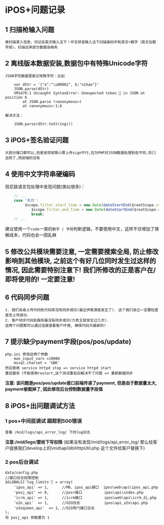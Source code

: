 # iPOS+问题记录
## 1 扫描枪输入问题
	做扫描录入信息，切记在英文输入法下！中文拼音输入法下扫描条码中有英文+数字（英文在数字前），扫描出来部分数据会缺失
## 2 离线版本数据安装,数据包中有特殊Unicode字符
	JSON字符数据里面又特殊字符：比如 
```	
	var dStr = '{"a":"\u00062", b:"nihao"}' 
	JSON.parse(dStr)
	VM1476:1 Uncaught SyntaxError: Unexpected token  in JSON at position 6
	    at JSON.parse (<anonymous>)
	    at <anonymous>:1:6
```
	解决方法：
```
	JSON.parse(dStr.toString())
```

## 3 iPOS+签名验证问题
	大部分接口都可以,但是发现收银小票上传sign不行,应为PHP对JSON数据处理有些不同,将[]去除了,而前端的没有
	
## 4 使用中文字符串硬编码
班尼路语言包处理中发现问题(类似很多)：
``` javascript
    // ...
    case '本月':
         $scope.filter.start_time = new Date(dateStartEnd($rootScope.configData.remote_time).month_start*1000);
            $scope.filter.end_time = new Date(dateStartEnd($rootScope.configData.remote_time).month_end*1000);
            break;
    // ...
```
建议使用一个`code`一类的`数字 | 字母`判断逻辑，不要使用中文，这样不仅增加了理解成本，代码也会一团乱麻

## 5 修改公共模块需要注意, 一定需要搜索全局, 防止修改影响到其他模块, 之前这个有好几位同时发生过这样的情况, 因此需要特别注意下! 我们所修改的正是客户在/即将使用的! 一定要注意! 

## 6 代码同步问题
	1. 我们自身上传代码到代码库没有同步成功(最近伊美源就发生了). 这个我们自己一定要检查是否上传成功.
	2. 客户同步代码到服务器没有同步成功(九牧王就发生过几次).
	这两个问题都可以通过连接查看客户环境, 确保代码为最新的!

## 7 提示缺少payment字段(pos/pos/update)
	php.ini 修改这两个参数
		max_input_vars =10000
		mssql.charset = 'GBK'
	然后使用 service httpd stop => service httpd start
	重启服务（不能使用restart,这个测试重启后解决不了问题 => 重新数据同步
**注意: 该问题是pos/pos/update接口前端传递了payment, 但是由于数据量太大, payment被截掉了, 因此修改后台控制数据量字段值**
	


## 8 iPOS+出问题调试方法
### 1 pos+中间层调试 跟踪到500错误
	查看 /mid/logs/api_error_log/ 下的log日志
**注意:/mid/logs/要给下写权限**
	(如果没有发现/mid/logs/api_error_log/ 那么给客户提换我们develop上的\mid\api\lib\HttpUtil.php   这个文件给客户替换下)

### 2 pos后台调试
	data/config.php
	//接口日志权限控制
	$GLOBALS['log_limits'] = array(
	    'ipos_api' => 1,      //M6、ipos_api接口  ipos\web\api\ipos_api.php
	    'posj_api' => 0,      //pos+接口          ipos\api\index.php
	    'icrm_api' => 1,      //icrm接口          ipos\web\api\icrm_dj.php
	    'o2o_api'  => 1,      //O2O日志           ipos\api_o2o\api.php
	    'o2oqimen_api'  => 1, //O2O奇门接口日志
	);
	将 posj_api 参数置为 1

	